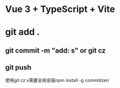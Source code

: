 # Vue 3 + TypeScript + Vite

# git add .

## git commit -m "add: s" or git cz

## git push

使用git cz x需要全局安装npm install -g commitizen
